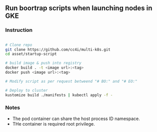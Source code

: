 ## Run boortrap scripts when launching nodes in GKE

### Instruction

```sh

# Clone repo
git clone https://github.com/cc4i/multi-k8s.git
cd asset/startup-script

# build image & push into registry
docker build . -t <image url>:<tag>
docker push <image url>:<tag>

# Modify script as per request betweend "# BO:" and "# EO:"

# Deploy to cluster
kustomize build ./manifests | kubectl apply -f -

```

### Notes
- The pod container can share the host process ID namespace.
- THe container is required root privilege.